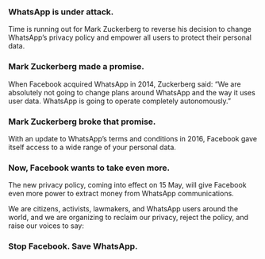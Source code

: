 ### **WhatsApp is under attack.**
Time is running out for Mark Zuckerberg to reverse his decision to change WhatsApp’s privacy policy and empower all users to protect their personal data.

### **Mark Zuckerberg made a promise.**
When Facebook acquired WhatsApp in 2014, Zuckerberg said: “We are absolutely not going to change plans around WhatsApp and the way it uses user data. WhatsApp is going to operate completely autonomously.”

### **Mark Zuckerberg broke that promise.**
With an update to WhatsApp’s terms and conditions in 2016, Facebook gave itself access to a wide range of your personal data.

### **Now, Facebook wants to take even more.**
The new privacy policy, coming into effect on 15 May, will give Facebook even more power to extract money from WhatsApp communications.

We are citizens, activists, lawmakers, and WhatsApp users around the world, and we are organizing to reclaim our privacy, reject the policy, and raise our voices to say:
### **Stop Facebook. Save WhatsApp.**

